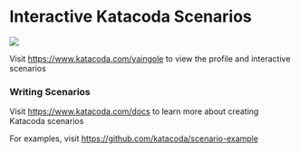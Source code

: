 # Interactive Katacoda Scenarios

[![](http://shields.katacoda.com/katacoda/yaingole/count.svg)](https://www.katacoda.com/yaingole "Get your profile on Katacoda.com")

Visit https://www.katacoda.com/yaingole to view the profile and interactive scenarios

### Writing Scenarios
Visit https://www.katacoda.com/docs to learn more about creating Katacoda scenarios

For examples, visit https://github.com/katacoda/scenario-example
